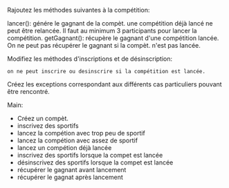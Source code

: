 Rajoutez les méthodes suivantes à la compétition:

lancer(): 
	génére le gagnant de la compèt.
	une compétition déjà lancé ne peut être 	relancée.
	Il faut au minimum 3 participants pour 	lancer la compétition.
getGagnant():
	récupère le gagnant d'une compétition 	lancée.
	On ne peut pas récupérer le gagnant si la 	compèt. n'est pas lancée.

Modifiez les méthodes d'inscriptions et de désinscription:

	on ne peut inscrire ou desinscrire si la compétition est lancée.

Créez les exceptions correspondant aux différents cas particuliers pouvant être rencontré.

Main:

- Créez un compèt.
- inscrivez des sportifs
- lancez la compétion avec trop peu de sportif
- lancez la compétion avec assez de sportif
- lancez un compétion déjà lancée
- inscrivez des sportifs lorsque la compet est lancée
- désinscrivez des sportifs lorsque la compet est lancée
- récupérer le gagnant avant lancement
- récupérer le gagnat après lancement